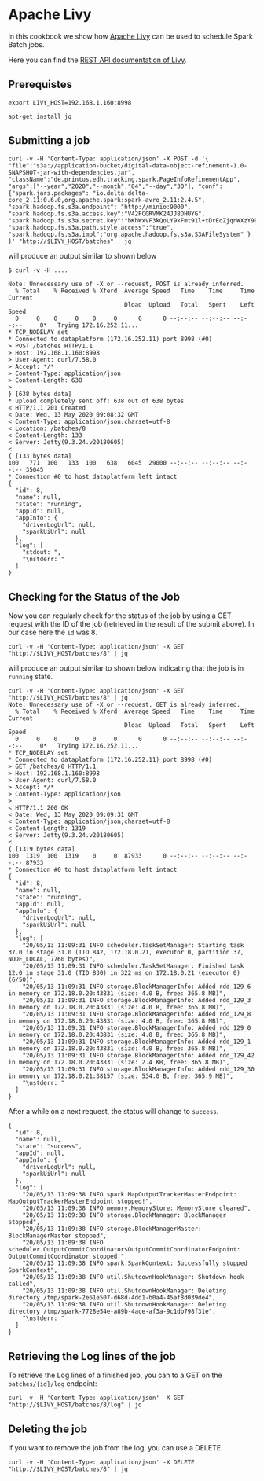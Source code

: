 # Apache Livy

In this cookbook we show how [Apache Livy](https://livy.incubator.apache.org/) can be used to schedule Spark Batch jobs. 

Here you can find the [REST API documentation of Livy](https://livy.incubator.apache.org/docs/latest/rest-api.html).

## Prerequistes
```
export LIVY_HOST=192.168.1.160:8998
```

```
apt-get install jq
```

## Submitting a job

```
curl -v -H 'Content-Type: application/json' -X POST -d '{ "file":"s3a://application-bucket/digital-data-object-refinement-1.0-SNAPSHOT-jar-with-dependencies.jar", "className":"de.printus.edh.tracking.spark.PageInfoRefinementApp", "args":["--year","2020","--month","04","--day","30"], "conf": {"spark.jars.packages": "io.delta:delta-core_2.11:0.6.0,org.apache.spark:spark-avro_2.11:2.4.5", "spark.hadoop.fs.s3a.endpoint": "http://minio:9000", "spark.hadoop.fs.s3a.access.key":"V42FCGRVMK24JJ8DHUYG", "spark.hadoop.fs.s3a.secret.key":"bKhWxVF3kQoLY9kFmt91l+tDrEoZjqnWXzY9Eza", "spark.hadoop.fs.s3a.path.style.access":"true", "spark.hadoop.fs.s3a.impl":"org.apache.hadoop.fs.s3a.S3AFileSystem" } }' "http://$LIVY_HOST/batches" | jq
```

will produce an output similar to shown below

```
$ curl -v -H ....

Note: Unnecessary use of -X or --request, POST is already inferred.
  % Total    % Received % Xferd  Average Speed   Time    Time     Time  Current
                                 Dload  Upload   Total   Spent    Left  Speed
  0     0    0     0    0     0      0      0 --:--:-- --:--:-- --:--:--     0*   Trying 172.16.252.11...
* TCP_NODELAY set
* Connected to dataplatform (172.16.252.11) port 8998 (#0)
> POST /batches HTTP/1.1
> Host: 192.168.1.160:8998
> User-Agent: curl/7.58.0
> Accept: */*
> Content-Type: application/json
> Content-Length: 638
> 
} [638 bytes data]
* upload completely sent off: 638 out of 638 bytes
< HTTP/1.1 201 Created
< Date: Wed, 13 May 2020 09:08:32 GMT
< Content-Type: application/json;charset=utf-8
< Location: /batches/8
< Content-Length: 133
< Server: Jetty(9.3.24.v20180605)
< 
{ [133 bytes data]
100   771  100   133  100   638   6045  29000 --:--:-- --:--:-- --:--:-- 35045
* Connection #0 to host dataplatform left intact
{
  "id": 8,
  "name": null,
  "state": "running",
  "appId": null,
  "appInfo": {
    "driverLogUrl": null,
    "sparkUiUrl": null
  },
  "log": [
    "stdout: ",
    "\nstderr: "
  ]
}
```

## Checking for the Status of the Job

Now you can regularly check for the status of the job by using a GET request with the ID of the job (retrieved in the result of the submit above). In our case here the `id` was 8. 

```
curl -v -H 'Content-Type: application/json' -X GET "http://$LIVY_HOST/batches/8" | jq
```

will produce an output similar to shown below indicating that the job is in `running` state.

```
curl -v -H 'Content-Type: application/json' -X GET "http://$LIVY_HOST/batches/8" | jq
Note: Unnecessary use of -X or --request, GET is already inferred.
  % Total    % Received % Xferd  Average Speed   Time    Time     Time  Current
                                 Dload  Upload   Total   Spent    Left  Speed
  0     0    0     0    0     0      0      0 --:--:-- --:--:-- --:--:--     0*   Trying 172.16.252.11...
* TCP_NODELAY set
* Connected to dataplatform (172.16.252.11) port 8998 (#0)
> GET /batches/8 HTTP/1.1
> Host: 192.168.1.160:8998
> User-Agent: curl/7.58.0
> Accept: */*
> Content-Type: application/json
> 
< HTTP/1.1 200 OK
< Date: Wed, 13 May 2020 09:09:31 GMT
< Content-Type: application/json;charset=utf-8
< Content-Length: 1319
< Server: Jetty(9.3.24.v20180605)
< 
{ [1319 bytes data]
100  1319  100  1319    0     0  87933      0 --:--:-- --:--:-- --:--:-- 87933
* Connection #0 to host dataplatform left intact
{
  "id": 8,
  "name": null,
  "state": "running",
  "appId": null,
  "appInfo": {
    "driverLogUrl": null,
    "sparkUiUrl": null
  },
  "log": [
    "20/05/13 11:09:31 INFO scheduler.TaskSetManager: Starting task 37.0 in stage 31.0 (TID 842, 172.18.0.21, executor 0, partition 37, NODE_LOCAL, 7760 bytes)",
    "20/05/13 11:09:31 INFO scheduler.TaskSetManager: Finished task 12.0 in stage 31.0 (TID 830) in 322 ms on 172.18.0.21 (executor 0) (6/50)",
    "20/05/13 11:09:31 INFO storage.BlockManagerInfo: Added rdd_129_6 in memory on 172.18.0.20:43831 (size: 4.0 B, free: 365.8 MB)",
    "20/05/13 11:09:31 INFO storage.BlockManagerInfo: Added rdd_129_3 in memory on 172.18.0.20:43831 (size: 4.0 B, free: 365.8 MB)",
    "20/05/13 11:09:31 INFO storage.BlockManagerInfo: Added rdd_129_8 in memory on 172.18.0.20:43831 (size: 4.0 B, free: 365.8 MB)",
    "20/05/13 11:09:31 INFO storage.BlockManagerInfo: Added rdd_129_0 in memory on 172.18.0.20:43831 (size: 4.0 B, free: 365.8 MB)",
    "20/05/13 11:09:31 INFO storage.BlockManagerInfo: Added rdd_129_1 in memory on 172.18.0.20:43831 (size: 4.0 B, free: 365.8 MB)",
    "20/05/13 11:09:31 INFO storage.BlockManagerInfo: Added rdd_129_42 in memory on 172.18.0.20:43831 (size: 2.4 KB, free: 365.8 MB)",
    "20/05/13 11:09:31 INFO storage.BlockManagerInfo: Added rdd_129_30 in memory on 172.18.0.21:38157 (size: 534.0 B, free: 365.9 MB)",
    "\nstderr: "
  ]
}
```

After a while on a next request, the status will change to `success`.

```
{
  "id": 8,
  "name": null,
  "state": "success",
  "appId": null,
  "appInfo": {
    "driverLogUrl": null,
    "sparkUiUrl": null
  },
  "log": [
    "20/05/13 11:09:38 INFO spark.MapOutputTrackerMasterEndpoint: MapOutputTrackerMasterEndpoint stopped!",
    "20/05/13 11:09:38 INFO memory.MemoryStore: MemoryStore cleared",
    "20/05/13 11:09:38 INFO storage.BlockManager: BlockManager stopped",
    "20/05/13 11:09:38 INFO storage.BlockManagerMaster: BlockManagerMaster stopped",
    "20/05/13 11:09:38 INFO scheduler.OutputCommitCoordinator$OutputCommitCoordinatorEndpoint: OutputCommitCoordinator stopped!",
    "20/05/13 11:09:38 INFO spark.SparkContext: Successfully stopped SparkContext",
    "20/05/13 11:09:38 INFO util.ShutdownHookManager: Shutdown hook called",
    "20/05/13 11:09:38 INFO util.ShutdownHookManager: Deleting directory /tmp/spark-2e61e507-d68d-4dd1-b0a4-45af8d039de4",
    "20/05/13 11:09:38 INFO util.ShutdownHookManager: Deleting directory /tmp/spark-7728e54e-a89b-4ace-af3a-9c1db798f31e",
    "\nstderr: "
  ]
}
```

## Retrieving the Log lines of the job

To retrieve the Log lines of a finished job, you can to a GET on the `batches/{id}/log` endpoint:

```
curl -v -H 'Content-Type: application/json' -X GET "http://$LIVY_HOST/batches/8/log" | jq
```

## Deleting the job

If you want to remove the job from the log, you can use a DELETE.

```
curl -v -H 'Content-Type: application/json' -X DELETE "http://$LIVY_HOST/batches/8" | jq
```

